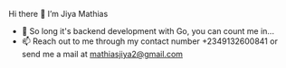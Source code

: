 Hi there 👋 I’m Jiya Mathias

- 👀 So long it's backend development with Go, you can count me in...
- 📫 Reach out to me through my contact number +2349132600841 or send me a mail at mathiasjiya2@gmail.com
